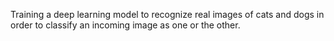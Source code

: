 Training a deep learning model to recognize real images of cats and dogs in order to classify an incoming image as one or the other.
